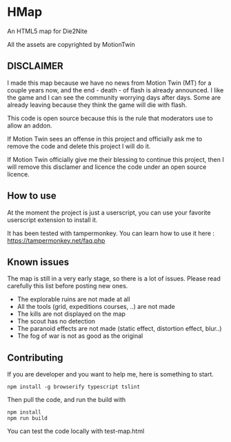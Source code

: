 # HMap 

An HTML5 map for Die2Nite

All the assets are copyrighted by MotionTwin

## DISCLAIMER

I made this map because we have no news from Motion Twin (MT) for a couple years now, and the end - death - of flash
is already announced. I like the game and I can see the community worrying days after days. Some are already leaving because 
they think the game will die with flash.

This code is open source because this is the rule that moderators use to allow an addon.

If Motion Twin sees an offense in this project and officially ask me to remove the code and delete this project I will do it.

If Motion Twin officially give me their blessing to continue this project, then I will remove this disclamer and licence 
the code under an open source licence.

 ## How to use
 
 At the moment the project is just a userscript, you can use your favorite userscript extension to install it.
 
 It has been tested with tampermonkey. You can learn how to use it here : https://tampermonkey.net/faq.php
 
 ## Known issues
 
 The map is still in a very early stage, so there is a lot of issues. Please read carefully this list before posting
 new ones.
 
  * The explorable ruins are not made at all
  * All the tools (grid, expeditions courses, ..) are not made
  * The kills are not displayed on the map
  * The scout has no detection
  * The paranoid effects are not made (static effect, distortion effect, blur..)
  * The fog of war is not as good as the original
 
 ## Contributing
 
 If you are developer and you want to help me, here is something to start.
 
 ```
 npm install -g browserify typescript tslint
 ```
 
 Then pull the code, and run the build with 
 
 ```
 npm install
 npm run build
 ```
 
 You can test the code locally with test-map.html
 

